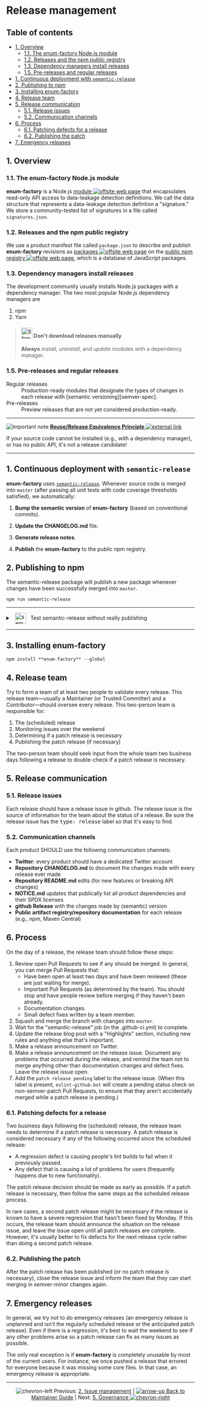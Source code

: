 # Release management

## Table of contents

<!-- ⛔️ AUTO-GENERATED-CONTENT:START (TOC:excludeText=Table of contents) -->

- [1. Overview](#1-overview)
  - [1.1. The enum-factory Node.js module](#11-the-enum-factory-nodejs-module)
  - [1.2. Releases and the npm public registry](#12-releases-and-the-npm-public-registry)
  - [1.3. Dependency managers install releases](#13-dependency-managers-install-releases)
  - [1.5. Pre-releases and regular releases](#15-pre-releases-and-regular-releases)
- [1. Continuous deployment with `semantic-release`](#1-continuous-deployment-with-semantic-release)
- [2. Publishing to npm](#2-publishing-to-npm)
- [3. Installing enum-factory](#3-installing-enum-factory)
- [4. Release team](#4-release-team)
- [5. Release communication](#5-release-communication)
  - [5.1. Release issues](#51-release-issues)
  - [5.2. Communication channels](#52-communication-channels)
- [6. Process](#6-process)
  - [6.1. Patching defects for a release](#61-patching-defects-for-a-release)
  - [6.2. Publishing the patch](#62-publishing-the-patch)
- [7. Emergency releases](#7-emergency-releases)

<!-- ⛔️ AUTO-GENERATED-CONTENT:END -->

## 1. Overview

### 1.1. The **enum-factory** Node.js module

**enum-factory** is a Node.js [module
![offsite web page][octicon-link-external]][npmjs-about-modules-doc] that
encapsulates read-only API access to data-leakage detection definitions. We call
the data structure that represents a data-leakage detection defintion a
"signature." We store a community-tested list of signatures in a file called
`signatures.json`.

### 1.2. Releases and the npm public registry

We use a product manifest file called `package.json` to describe and publish
**enum-factory** revisions as [packages
![offsite web page][octicon-link-external]][npmjs-about-packages-doc] on the
[public npm registry
![offsite web page][octicon-link-external]][npmjs-public-registry-doc], which is
a database of JavaScript packages.

### 1.3. Dependency managers install releases

The development community usually installs Node.js packages with a dependency
manager. The two most popular Node.js dependency managers are

1. npm
2. Yarn

> <h4><img alt="Stop!" height="30" src="https://cdnjs.cloudflare.com/ajax/libs/octicons/8.1.3/svg/stop.svg" valign="bottom" width="30"> Don't download releases manually</h4>
>
> **Always** _install_, _uninstall_, and _update_ modules with a dependency
> manager.

### 1.5. Pre-releases and regular releases

<dl>
  <dt>Regular releases</dt>
  <dd>Production-ready modules that designate the
  types of changes in each release with [semantic versioning][semver-spec].</dd>
  <dt>Pre-releases</dt>
  <dd>Preview releases that are not yet considered production-ready.</dd>
</dl>

---

![Important note][octicon-alert]
[**Reuse/Release Equivalence Principle** ![external link][octicon-link-external]](http://wiki.c2.com/?ReuseReleaseEquivalencePrinciple)

If your source code cannot be installed (e.g., with a dependency manager), or
has no public API, it's not a release candidate!

---

## 1. Continuous deployment with `semantic-release`

**enum-factory** uses [`semantic-release`][semantic-release-readme]. Whenever
source code is merged into `master` (after passing all unit tests with code
coverage thresholds satisfied), we automatically:

1.  **Bump the semantic version** of **enum-factory** (based on conventional
    commits).

2.  **Update the CHANGELOG.md** file.

3.  **Generate release notes**.

4.  **Publish** the **enum-factory** to the public npm registry.

## 2. Publishing to npm

The semantic-release package will publish a new package whenever changes have
been successfully merged into `master`.

```shell
npm run semantic-release
```

---

<details>

<summary><img src="https://cdnjs.cloudflare.com/ajax/libs/octicons/8.1.3/svg/beaker.svg" height="30" width="30" alt="semantic-release dry-runs" valign="middle" hspace="8"> Test semantic-release without really publishing</summary>

Open a Terminal and change into your **enum-factory** directory.

Then run:

```shell
npm run semantic-release -- --dry-run
```

The `--dry-run` option executes semantic-release without actually publishing
anything. You should see output similar to this:

```shell
> enum-factory@0.0.0 semantic-release /Users/username/Projects/github/gregswindle/enum-factory
> semantic-release "--dry-run"

[8:00:23 PM] [semantic-release] › ℹ  Running semantic-release version 15.13.3
[8:00:23 PM] [semantic-release] › ✔  Loaded plugin "verifyConditions" from "@semantic-release/changelog"
[8:00:23 PM] [semantic-release] › ✔  Loaded plugin "verifyConditions" from "@semantic-release/github"
[8:00:23 PM] [semantic-release] › ✔  Loaded plugin "verifyConditions" from "@semantic-release/npm"
[8:00:23 PM] [semantic-release] › ✔  Loaded plugin "analyzeCommits" from "@semantic-release/commit-analyzer"
[8:00:23 PM] [semantic-release] › ✔  Loaded plugin "generateNotes" from "@semantic-release/release-notes-generator"
[8:00:23 PM] [semantic-release] › ✔  Loaded plugin "publish" from "@semantic-release/github"
[8:00:23 PM] [semantic-release] › ✔  Loaded plugin "publish" from "@semantic-release/npm"
[8:00:23 PM] [semantic-release] › ℹ  This test run was triggered on the branch 1-api-signatures, while semantic-release is configured to only publish from master, therefore a new version won’t be published.
```

</details>

---

## 3. Installing enum-factory

```shell
npm install **enum-factory** --global
```

## 4. Release team

Try to form a team of at least two people to validate every release. This
release team—usually a Maintainer (or Trusted Committer) and a
Contributor—should oversee every release. This two-person team is responsible
for:

1.  The (scheduled) release
2.  Monitoring issues over the weekend
3.  Determining if a patch release is necessary
4.  Publishing the patch release (if necessary)

The two-person team should seek input from the whole team two business days
following a release to double-check if a patch release is necessary.

## 5. Release communication

### 5.1. Release issues

Each release should have a release issue in github. The release issue is the
source of information for the team about the status of a release. Be sure the
release issue has the <kbd>type: release</kbd> label so that it's easy to find.

### 5.2. Communication channels

Each product SHOULD use the following communication channels:

- **Twitter**: every product should have a dedicated Twitter account
- **Repository CHANGELOG.md** to document the changes made with every release
  ever made
- **Repository README.md** edits (for new features or breaking API changes)
- **NOTICE.md** updates that publically list all product dependencies and their
  SPDX licenses
- **github Release** with the changes made by (semantic) version
- **Public artifact registry/repository documentation** for each release (e.g.,
  npm, Maven Central)

## 6. Process

On the day of a release, the release team should follow these steps:

1.  Review open Pull Requests to see if any should be merged. In general, you
    can merge Pull Requests that:
    - Have been open at least two days and have been reviewed (these are just
      waiting for merge).
    - Important Pull Requests (as determined by the team). You should stop and
      have people review before merging if they haven't been already.
    - Documentation changes.
    - Small defect fixes written by a team member.
2.  Squash and merge the branch with changes into `master`.
3.  Wait for the "semantic-release" job (in the .github-ci.yml) to complete.
4.  Update the release blog post with a "Highlights" section, including new
    rules and anything else that's important.
5.  Make a release announcement on Twitter.
6.  Make a release announcement on the release issue. Document any problems that
    occurred during the release, and remind the team not to merge anything other
    than documentation changes and defect fixes. Leave the release issue open.
7.  Add the `patch release pending` label to the release issue. (When this label
    is present, `eslint-github-bot` will create a pending status check on
    non-semver-patch Pull Requests, to ensure that they aren't accidentally
    merged while a patch release is pending.)

### 6.1. Patching defects for a release

Two business days following the (scheduled) release, the release team needs to
determine if a patch release is necessary. A patch release is considered
necessary if any of the following occurred since the scheduled release:

- A regression defect is causing people's lint builds to fail when it previously
  passed.
- Any defect that is causing a lot of problems for users (frequently happens due
  to new functionality).

The patch release decision should be made as early as possible. If a patch
release is necessary, then follow the same steps as the scheduled release
process.

In rare cases, a second patch release might be necessary if the release is known
to have a severe regression that hasn't been fixed by Monday. If this occurs,
the release team should announce the situation on the release issue, and leave
the issue open until all patch releases are complete. However, it's usually
better to fix defects for the next release cycle rather than doing a second
patch release.

### 6.2. Publishing the patch

After the patch release has been published (or no patch release is necessary),
close the release issue and inform the team that they can start merging in
semver-minor changes again.

## 7. Emergency releases

In general, we try not to do emergency releases (an emergency release is
unplanned and isn't the regularly scheduled release or the anticipated patch
release). Even if there is a regression, it's best to wait the weekend to see if
any other problems arise so a patch release can fix as many issues as possible.

The only real exception is if **enum-factory** is completely unusable by most of
the current users. For instance, we once pushed a release that errored for
everyone because it was missing some core files. In that case, an emergency
release is appropriate.

---

<nav align="center">

![chevron-left][octicon-chevron-left] Previous:
[2. Issue management](/docs/maintainer-guide/issues.md) \|
[![arrow-up][octicon-arrow-up] Back to Maintainer Guide](/docs/maintainer-guide/#readme)
| Next:
[5. Governance ![chevron-right][octicon-chevron-right]](/docs/maintainer-guide/governance.md)

</nav>

[semantic-release-readme]:
  https://github.com/semantic-release/semantic-release#readme

<!-- ⛔️ Do not remove this comment or anything below it ⛔️  -->

<!-- Documentation links -->

[npmjs-about-modules-doc]:
  https://docs.npmjs.com/about-packages-and-modules#about-modules
[npmjs-about-packages-doc]:
  https://docs.npmjs.com/about-packages-and-modules#about-packages
[npmjs-public-registry-doc]:
  https://docs.npmjs.com/about-the-public-npm-registry
[semver-spec]: https://semver.org "Semantic Versioning 2.0.0 specification"
[octicon-alert]:
  https://cdnjs.cloudflare.com/ajax/libs/octicons/8.1.3/svg/alert.svg
[octicon-arrow-down]:
  https://cdnjs.cloudflare.com/ajax/libs/octicons/8.1.3/svg/arrow-down.svg
[octicon-arrow-left]:
  https://cdnjs.cloudflare.com/ajax/libs/octicons/8.1.3/svg/arrow-left.svg
[octicon-arrow-right]:
  https://cdnjs.cloudflare.com/ajax/libs/octicons/8.1.3/svg/arrow-right.svg
[octicon-arrow-small-down]:
  https://cdnjs.cloudflare.com/ajax/libs/octicons/8.1.3/svg/arrow-small-down.svg
[octicon-arrow-small-left]:
  https://cdnjs.cloudflare.com/ajax/libs/octicons/8.1.3/svg/arrow-small-left.svg
[octicon-arrow-small-right]:
  https://cdnjs.cloudflare.com/ajax/libs/octicons/8.1.3/svg/arrow-small-right.svg
[octicon-arrow-small-up]:
  https://cdnjs.cloudflare.com/ajax/libs/octicons/8.1.3/svg/arrow-small-up.svg
[octicon-arrow-up]:
  https://cdnjs.cloudflare.com/ajax/libs/octicons/8.1.3/svg/arrow-up.svg
[octicon-beaker]:
  https://cdnjs.cloudflare.com/ajax/libs/octicons/8.1.3/svg/beaker.svg
[octicon-bell]:
  https://cdnjs.cloudflare.com/ajax/libs/octicons/8.1.3/svg/bell.svg
[octicon-bold]:
  https://cdnjs.cloudflare.com/ajax/libs/octicons/8.1.3/svg/bold.svg
[octicon-book]:
  https://cdnjs.cloudflare.com/ajax/libs/octicons/8.1.3/svg/book.svg
[octicon-bookmark]:
  https://cdnjs.cloudflare.com/ajax/libs/octicons/8.1.3/svg/bookmark.svg
[octicon-briefcase]:
  https://cdnjs.cloudflare.com/ajax/libs/octicons/8.1.3/svg/briefcase.svg
[octicon-broadcast]:
  https://cdnjs.cloudflare.com/ajax/libs/octicons/8.1.3/svg/broadcast.svg
[octicon-browser]:
  https://cdnjs.cloudflare.com/ajax/libs/octicons/8.1.3/svg/browser.svg
[octicon-bug]: https://cdnjs.cloudflare.com/ajax/libs/octicons/8.1.3/svg/bug.svg
[octicon-calendar]:
  https://cdnjs.cloudflare.com/ajax/libs/octicons/8.1.3/svg/calendar.svg
[octicon-check]:
  https://cdnjs.cloudflare.com/ajax/libs/octicons/8.1.3/svg/check.svg
[octicon-checklist]:
  https://cdnjs.cloudflare.com/ajax/libs/octicons/8.1.3/svg/checklist.svg
[octicon-chevron-down]:
  https://cdnjs.cloudflare.com/ajax/libs/octicons/8.1.3/svg/chevron-down.svg
[octicon-chevron-left]:
  https://cdnjs.cloudflare.com/ajax/libs/octicons/8.1.3/svg/chevron-left.svg
[octicon-chevron-right]:
  https://cdnjs.cloudflare.com/ajax/libs/octicons/8.1.3/svg/chevron-right.svg
[octicon-chevron-up]:
  https://cdnjs.cloudflare.com/ajax/libs/octicons/8.1.3/svg/chevron-up.svg
[octicon-circle-slash]:
  https://cdnjs.cloudflare.com/ajax/libs/octicons/8.1.3/svg/circle-slash.svg
[octicon-circuit-board]:
  https://cdnjs.cloudflare.com/ajax/libs/octicons/8.1.3/svg/circuit-board.svg
[octicon-clippy]:
  https://cdnjs.cloudflare.com/ajax/libs/octicons/8.1.3/svg/clippy.svg
[octicon-clock]:
  https://cdnjs.cloudflare.com/ajax/libs/octicons/8.1.3/svg/clock.svg
[octicon-cloud-download]:
  https://cdnjs.cloudflare.com/ajax/libs/octicons/8.1.3/svg/cloud-download.svg
[octicon-cloud-upload]:
  https://cdnjs.cloudflare.com/ajax/libs/octicons/8.1.3/svg/cloud-upload.svg
[octicon-code]:
  https://cdnjs.cloudflare.com/ajax/libs/octicons/8.1.3/svg/code.svg
[octicon-comment-discussion]:
  https://cdnjs.cloudflare.com/ajax/libs/octicons/8.1.3/svg/comment-discussion.svg
[octicon-comment]:
  https://cdnjs.cloudflare.com/ajax/libs/octicons/8.1.3/svg/comment.svg
[octicon-credit-card]:
  https://cdnjs.cloudflare.com/ajax/libs/octicons/8.1.3/svg/credit-card.svg
[octicon-dash]:
  https://cdnjs.cloudflare.com/ajax/libs/octicons/8.1.3/svg/dash.svg
[octicon-dashboard]:
  https://cdnjs.cloudflare.com/ajax/libs/octicons/8.1.3/svg/dashboard.svg
[octicon-database]:
  https://cdnjs.cloudflare.com/ajax/libs/octicons/8.1.3/svg/database.svg
[octicon-desktop-download]:
  https://cdnjs.cloudflare.com/ajax/libs/octicons/8.1.3/svg/desktop-download.svg
[octicon-device-camera-video]:
  https://cdnjs.cloudflare.com/ajax/libs/octicons/8.1.3/svg/device-camera-video.svg
[octicon-device-camera]:
  https://cdnjs.cloudflare.com/ajax/libs/octicons/8.1.3/svg/device-camera.svg
[octicon-device-desktop]:
  https://cdnjs.cloudflare.com/ajax/libs/octicons/8.1.3/svg/device-desktop.svg
[octicon-device-mobile]:
  https://cdnjs.cloudflare.com/ajax/libs/octicons/8.1.3/svg/device-mobile.svg
[octicon-diff-added]:
  https://cdnjs.cloudflare.com/ajax/libs/octicons/8.1.3/svg/diff-added.svg
[octicon-diff-ignored]:
  https://cdnjs.cloudflare.com/ajax/libs/octicons/8.1.3/svg/diff-ignored.svg
[octicon-diff-modified]:
  https://cdnjs.cloudflare.com/ajax/libs/octicons/8.1.3/svg/diff-modified.svg
[octicon-diff-removed]:
  https://cdnjs.cloudflare.com/ajax/libs/octicons/8.1.3/svg/diff-removed.svg
[octicon-diff-renamed]:
  https://cdnjs.cloudflare.com/ajax/libs/octicons/8.1.3/svg/diff-renamed.svg
[octicon-diff]:
  https://cdnjs.cloudflare.com/ajax/libs/octicons/8.1.3/svg/diff.svg
[octicon-ellipses]:
  https://cdnjs.cloudflare.com/ajax/libs/octicons/8.1.3/svg/ellipses.svg
[octicon-ellipsis]:
  https://cdnjs.cloudflare.com/ajax/libs/octicons/8.1.3/svg/ellipsis.svg
[octicon-eye]: https://cdnjs.cloudflare.com/ajax/libs/octicons/8.1.3/svg/eye.svg
[octicon-file-binary]:
  https://cdnjs.cloudflare.com/ajax/libs/octicons/8.1.3/svg/file-binary.svg
[octicon-file-code]:
  https://cdnjs.cloudflare.com/ajax/libs/octicons/8.1.3/svg/file-code.svg
[octicon-file-directory]:
  https://cdnjs.cloudflare.com/ajax/libs/octicons/8.1.3/svg/file-directory.svg
[octicon-file-media]:
  https://cdnjs.cloudflare.com/ajax/libs/octicons/8.1.3/svg/file-media.svg
[octicon-file-pdf]:
  https://cdnjs.cloudflare.com/ajax/libs/octicons/8.1.3/svg/file-pdf.svg
[octicon-file-submodule]:
  https://cdnjs.cloudflare.com/ajax/libs/octicons/8.1.3/svg/file-submodule.svg
[octicon-file-symlink-directory]:
  https://cdnjs.cloudflare.com/ajax/libs/octicons/8.1.3/svg/file-symlink-directory.svg
[octicon-file-symlink-file]:
  https://cdnjs.cloudflare.com/ajax/libs/octicons/8.1.3/svg/file-symlink-file.svg
[octicon-file-text]:
  https://cdnjs.cloudflare.com/ajax/libs/octicons/8.1.3/svg/file-text.svg
[octicon-file-zip]:
  https://cdnjs.cloudflare.com/ajax/libs/octicons/8.1.3/svg/file-zip.svg
[octicon-file]:
  https://cdnjs.cloudflare.com/ajax/libs/octicons/8.1.3/svg/file.svg
[octicon-flame]:
  https://cdnjs.cloudflare.com/ajax/libs/octicons/8.1.3/svg/flame.svg
[octicon-fold]:
  https://cdnjs.cloudflare.com/ajax/libs/octicons/8.1.3/svg/fold.svg
[octicon-gear]:
  https://cdnjs.cloudflare.com/ajax/libs/octicons/8.1.3/svg/gear.svg
[octicon-gift]:
  https://cdnjs.cloudflare.com/ajax/libs/octicons/8.1.3/svg/gift.svg
[octicon-gist-secret]:
  https://cdnjs.cloudflare.com/ajax/libs/octicons/8.1.3/svg/gist-secret.svg
[octicon-gist]:
  https://cdnjs.cloudflare.com/ajax/libs/octicons/8.1.3/svg/gist.svg
[octicon-git-branch]:
  https://cdnjs.cloudflare.com/ajax/libs/octicons/8.1.3/svg/git-branch.svg
[octicon-git-commit]:
  https://cdnjs.cloudflare.com/ajax/libs/octicons/8.1.3/svg/git-commit.svg
[octicon-git-compare]:
  https://cdnjs.cloudflare.com/ajax/libs/octicons/8.1.3/svg/git-compare.svg
[octicon-git-merge]:
  https://cdnjs.cloudflare.com/ajax/libs/octicons/8.1.3/svg/git-merge.svg
[octicon-git-pull-request]:
  https://cdnjs.cloudflare.com/ajax/libs/octicons/8.1.3/svg/git-pull-request.svg
[octicon-globe]:
  https://cdnjs.cloudflare.com/ajax/libs/octicons/8.1.3/svg/globe.svg
[octicon-grabber]:
  https://cdnjs.cloudflare.com/ajax/libs/octicons/8.1.3/svg/grabber.svg
[octicon-graph]:
  https://cdnjs.cloudflare.com/ajax/libs/octicons/8.1.3/svg/graph.svg
[octicon-heart]:
  https://cdnjs.cloudflare.com/ajax/libs/octicons/8.1.3/svg/heart.svg
[octicon-history]:
  https://cdnjs.cloudflare.com/ajax/libs/octicons/8.1.3/svg/history.svg
[octicon-home]:
  https://cdnjs.cloudflare.com/ajax/libs/octicons/8.1.3/svg/home.svg
[octicon-horizontal-rule]:
  https://cdnjs.cloudflare.com/ajax/libs/octicons/8.1.3/svg/horizontal-rule.svg
[octicon-hubot]:
  https://cdnjs.cloudflare.com/ajax/libs/octicons/8.1.3/svg/hubot.svg
[octicon-inbox]:
  https://cdnjs.cloudflare.com/ajax/libs/octicons/8.1.3/svg/inbox.svg
[octicon-info]:
  https://cdnjs.cloudflare.com/ajax/libs/octicons/8.1.3/svg/info.svg
[octicon-issue-closed]:
  https://cdnjs.cloudflare.com/ajax/libs/octicons/8.1.3/svg/issue-closed.svg
[octicon-issue-opened]:
  https://cdnjs.cloudflare.com/ajax/libs/octicons/8.1.3/svg/issue-opened.svg
[octicon-issue-reopened]:
  https://cdnjs.cloudflare.com/ajax/libs/octicons/8.1.3/svg/issue-reopened.svg
[octicon-italic]:
  https://cdnjs.cloudflare.com/ajax/libs/octicons/8.1.3/svg/italic.svg
[octicon-jersey]:
  https://cdnjs.cloudflare.com/ajax/libs/octicons/8.1.3/svg/jersey.svg
[octicon-key]: https://cdnjs.cloudflare.com/ajax/libs/octicons/8.1.3/svg/key.svg
[octicon-keyboard]:
  https://cdnjs.cloudflare.com/ajax/libs/octicons/8.1.3/svg/keyboard.svg
[octicon-law]: https://cdnjs.cloudflare.com/ajax/libs/octicons/8.1.3/svg/law.svg
[octicon-light-bulb]:
  https://cdnjs.cloudflare.com/ajax/libs/octicons/8.1.3/svg/light-bulb.svg
[octicon-link-external]:
  https://cdnjs.cloudflare.com/ajax/libs/octicons/8.1.3/svg/link-external.svg
[octicon-link]:
  https://cdnjs.cloudflare.com/ajax/libs/octicons/8.1.3/svg/link.svg
[octicon-list-ordered]:
  https://cdnjs.cloudflare.com/ajax/libs/octicons/8.1.3/svg/list-ordered.svg
[octicon-list-unordered]:
  https://cdnjs.cloudflare.com/ajax/libs/octicons/8.1.3/svg/list-unordered.svg
[octicon-location]:
  https://cdnjs.cloudflare.com/ajax/libs/octicons/8.1.3/svg/location.svg
[octicon-lock]:
  https://cdnjs.cloudflare.com/ajax/libs/octicons/8.1.3/svg/lock.svg
[octicon-logo-gist]:
  https://cdnjs.cloudflare.com/ajax/libs/octicons/8.1.3/svg/logo-gist.svg
[octicon-logo-github]:
  https://cdnjs.cloudflare.com/ajax/libs/octicons/8.1.3/svg/logo-github.svg
[octicon-mail-read]:
  https://cdnjs.cloudflare.com/ajax/libs/octicons/8.1.3/svg/mail-read.svg
[octicon-mail-reply]:
  https://cdnjs.cloudflare.com/ajax/libs/octicons/8.1.3/svg/mail-reply.svg
[octicon-mail]:
  https://cdnjs.cloudflare.com/ajax/libs/octicons/8.1.3/svg/mail.svg
[octicon-mark-github]:
  https://cdnjs.cloudflare.com/ajax/libs/octicons/8.1.3/svg/mark-github.svg
[octicon-markdown]:
  https://cdnjs.cloudflare.com/ajax/libs/octicons/8.1.3/svg/markdown.svg
[octicon-megaphone]:
  https://cdnjs.cloudflare.com/ajax/libs/octicons/8.1.3/svg/megaphone.svg
[octicon-mention]:
  https://cdnjs.cloudflare.com/ajax/libs/octicons/8.1.3/svg/mention.svg
[octicon-milestone]:
  https://cdnjs.cloudflare.com/ajax/libs/octicons/8.1.3/svg/milestone.svg
[octicon-mirror]:
  https://cdnjs.cloudflare.com/ajax/libs/octicons/8.1.3/svg/mirror.svg
[octicon-mortar-board]:
  https://cdnjs.cloudflare.com/ajax/libs/octicons/8.1.3/svg/mortar-board.svg
[octicon-mute]:
  https://cdnjs.cloudflare.com/ajax/libs/octicons/8.1.3/svg/mute.svg
[octicon-no-newline]:
  https://cdnjs.cloudflare.com/ajax/libs/octicons/8.1.3/svg/no-newline.svg
[octicon-octoface]:
  https://cdnjs.cloudflare.com/ajax/libs/octicons/8.1.3/svg/octoface.svg
[octicon-organization]:
  https://cdnjs.cloudflare.com/ajax/libs/octicons/8.1.3/svg/organization.svg
[octicon-package]:
  https://cdnjs.cloudflare.com/ajax/libs/octicons/8.1.3/svg/package.svg
[octicon-paintcan]:
  https://cdnjs.cloudflare.com/ajax/libs/octicons/8.1.3/svg/paintcan.svg
[octicon-pencil]:
  https://cdnjs.cloudflare.com/ajax/libs/octicons/8.1.3/svg/pencil.svg
[octicon-person]:
  https://cdnjs.cloudflare.com/ajax/libs/octicons/8.1.3/svg/person.svg
[octicon-pin]: https://cdnjs.cloudflare.com/ajax/libs/octicons/8.1.3/svg/pin.svg
[octicon-plug]:
  https://cdnjs.cloudflare.com/ajax/libs/octicons/8.1.3/svg/plug.svg
[octicon-plus-small]:
  https://cdnjs.cloudflare.com/ajax/libs/octicons/8.1.3/svg/plus-small.svg
[octicon-plus]:
  https://cdnjs.cloudflare.com/ajax/libs/octicons/8.1.3/svg/plus.svg
[octicon-primitive-dot]:
  https://cdnjs.cloudflare.com/ajax/libs/octicons/8.1.3/svg/primitive-dot.svg
[octicon-primitive-square]:
  https://cdnjs.cloudflare.com/ajax/libs/octicons/8.1.3/svg/primitive-square.svg
[octicon-pulse]:
  https://cdnjs.cloudflare.com/ajax/libs/octicons/8.1.3/svg/pulse.svg
[octicon-question]:
  https://cdnjs.cloudflare.com/ajax/libs/octicons/8.1.3/svg/question.svg
[octicon-quote]:
  https://cdnjs.cloudflare.com/ajax/libs/octicons/8.1.3/svg/quote.svg
[octicon-radio-tower]:
  https://cdnjs.cloudflare.com/ajax/libs/octicons/8.1.3/svg/radio-tower.svg
[octicon-reply]:
  https://cdnjs.cloudflare.com/ajax/libs/octicons/8.1.3/svg/reply.svg
[octicon-repo-clone]:
  https://cdnjs.cloudflare.com/ajax/libs/octicons/8.1.3/svg/repo-clone.svg
[octicon-repo-force-push]:
  https://cdnjs.cloudflare.com/ajax/libs/octicons/8.1.3/svg/repo-force-push.svg
[octicon-repo-forked]:
  https://cdnjs.cloudflare.com/ajax/libs/octicons/8.1.3/svg/repo-forked.svg
[octicon-repo-pull]:
  https://cdnjs.cloudflare.com/ajax/libs/octicons/8.1.3/svg/repo-pull.svg
[octicon-repo-push]:
  https://cdnjs.cloudflare.com/ajax/libs/octicons/8.1.3/svg/repo-push.svg
[octicon-repo]:
  https://cdnjs.cloudflare.com/ajax/libs/octicons/8.1.3/svg/repo.svg
[octicon-rocket]:
  https://cdnjs.cloudflare.com/ajax/libs/octicons/8.1.3/svg/rocket.svg
[octicon-rss]: https://cdnjs.cloudflare.com/ajax/libs/octicons/8.1.3/svg/rss.svg
[octicon-ruby]:
  https://cdnjs.cloudflare.com/ajax/libs/octicons/8.1.3/svg/ruby.svg
[octicon-search]:
  https://cdnjs.cloudflare.com/ajax/libs/octicons/8.1.3/svg/search.svg
[octicon-server]:
  https://cdnjs.cloudflare.com/ajax/libs/octicons/8.1.3/svg/server.svg
[octicon-settings]:
  https://cdnjs.cloudflare.com/ajax/libs/octicons/8.1.3/svg/settings.svg
[octicon-shield]:
  https://cdnjs.cloudflare.com/ajax/libs/octicons/8.1.3/svg/shield.svg
[octicon-sign-in]:
  https://cdnjs.cloudflare.com/ajax/libs/octicons/8.1.3/svg/sign-in.svg
[octicon-sign-out]:
  https://cdnjs.cloudflare.com/ajax/libs/octicons/8.1.3/svg/sign-out.svg
[octicon-smiley]:
  https://cdnjs.cloudflare.com/ajax/libs/octicons/8.1.3/svg/smiley.svg
[octicon-squirrel]:
  https://cdnjs.cloudflare.com/ajax/libs/octicons/8.1.3/svg/squirrel.svg
[octicon-star]:
  https://cdnjs.cloudflare.com/ajax/libs/octicons/8.1.3/svg/star.svg
[octicon-stop]:
  https://cdnjs.cloudflare.com/ajax/libs/octicons/8.1.3/svg/stop.svg
[octicon-sync]:
  https://cdnjs.cloudflare.com/ajax/libs/octicons/8.1.3/svg/sync.svg
[octicon-tag]: https://cdnjs.cloudflare.com/ajax/libs/octicons/8.1.3/svg/tag.svg
[octicon-tasklist]:
  https://cdnjs.cloudflare.com/ajax/libs/octicons/8.1.3/svg/tasklist.svg
[octicon-telescope]:
  https://cdnjs.cloudflare.com/ajax/libs/octicons/8.1.3/svg/telescope.svg
[octicon-terminal]:
  https://cdnjs.cloudflare.com/ajax/libs/octicons/8.1.3/svg/terminal.svg
[octicon-text-size]:
  https://cdnjs.cloudflare.com/ajax/libs/octicons/8.1.3/svg/text-size.svg
[octicon-three-bars]:
  https://cdnjs.cloudflare.com/ajax/libs/octicons/8.1.3/svg/three-bars.svg
[octicon-thumbsdown]:
  https://cdnjs.cloudflare.com/ajax/libs/octicons/8.1.3/svg/thumbsdown.svg
[octicon-thumbsup]:
  https://cdnjs.cloudflare.com/ajax/libs/octicons/8.1.3/svg/thumbsup.svg
[octicon-tools]:
  https://cdnjs.cloudflare.com/ajax/libs/octicons/8.1.3/svg/tools.svg
[octicon-trashcan]:
  https://cdnjs.cloudflare.com/ajax/libs/octicons/8.1.3/svg/trashcan.svg
[octicon-triangle-down]:
  https://cdnjs.cloudflare.com/ajax/libs/octicons/8.1.3/svg/triangle-down.svg
[octicon-triangle-left]:
  https://cdnjs.cloudflare.com/ajax/libs/octicons/8.1.3/svg/triangle-left.svg
[octicon-triangle-right]:
  https://cdnjs.cloudflare.com/ajax/libs/octicons/8.1.3/svg/triangle-right.svg
[octicon-triangle-up]:
  https://cdnjs.cloudflare.com/ajax/libs/octicons/8.1.3/svg/triangle-up.svg
[octicon-unfold]:
  https://cdnjs.cloudflare.com/ajax/libs/octicons/8.1.3/svg/unfold.svg
[octicon-unmute]:
  https://cdnjs.cloudflare.com/ajax/libs/octicons/8.1.3/svg/unmute.svg
[octicon-unverified]:
  https://cdnjs.cloudflare.com/ajax/libs/octicons/8.1.3/svg/unverified.svg
[octicon-verified]:
  https://cdnjs.cloudflare.com/ajax/libs/octicons/8.1.3/svg/verified.svg
[octicon-versions]:
  https://cdnjs.cloudflare.com/ajax/libs/octicons/8.1.3/svg/versions.svg
[octicon-watch]:
  https://cdnjs.cloudflare.com/ajax/libs/octicons/8.1.3/svg/watch.svg
[octicon-x]: https://cdnjs.cloudflare.com/ajax/libs/octicons/8.1.3/svg/x.svg
